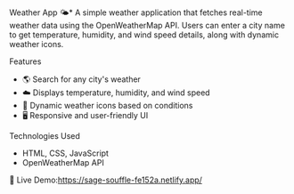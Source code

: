 Weather App 🌤️*
A simple weather application that fetches real-time weather data using the OpenWeatherMap API. Users can enter a city name to get temperature, humidity, and wind speed details, along with dynamic weather icons.  

Features
- 🌎 Search for any city's weather  
- ☁️ Displays temperature, humidity, and wind speed  
- 🔄 Dynamic weather icons based on conditions  
- 🖥️ Responsive and user-friendly UI  

Technologies Used 
- HTML, CSS, JavaScript  
- OpenWeatherMap API  

🔗 Live Demo:https://sage-souffle-fe152a.netlify.app/
